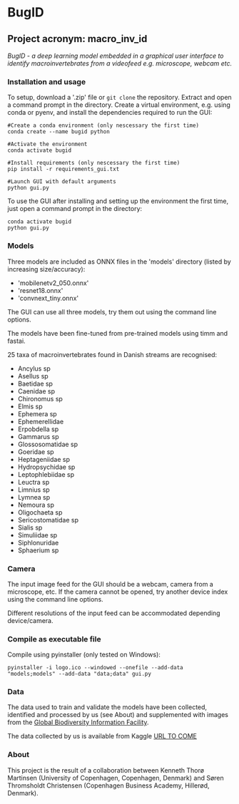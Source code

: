 # BugID

## Project acronym: macro_inv_id

*BugID - a deep learning model embedded in a graphical user interface to identify macroinvertebrates from a videofeed e.g. microscope, webcam etc.*

### Installation and usage

To setup, download a '.zip' file or `git clone` the repository. Extract and open a command prompt in the directory. Create a virtual environment, e.g. using conda or pyenv, and install the dependencies required to run the GUI:

```
#Create a conda environment (only nescessary the first time)
conda create --name bugid python

#Activate the environment
conda activate bugid

#Install requirements (only nescessary the first time)
pip install -r requirements_gui.txt

#Launch GUI with default arguments
python gui.py
```

To use the GUI after installing and setting up the environment the first time, just open a command prompt in the directory:

```
conda activate bugid
python gui.py
```
### Models

Three models are included as ONNX files in the 'models' directory (listed by increasing size/accuracy):

* 'mobilenetv2_050.onnx'
* 'resnet18.onnx'
* 'convnext_tiny.onnx'

The GUI can use all three models, try them out using the command line options.

The models have been fine-tuned from pre-trained models using timm and fastai. 

25 taxa of macroinvertebrates found in Danish streams are recognised:

* Ancylus sp
* Asellus sp
* Baetidae sp
* Caenidae sp
* Chironomus sp
* Elmis sp
* Ephemera sp
* Ephemerellidae
* Erpobdella sp
* Gammarus sp
* Glossosomatidae sp
* Goeridae sp
* Heptageniidae sp
* Hydropsychidae sp
* Leptophlebiidae sp
* Leuctra sp
* Limnius sp
* Lymnea sp
* Nemoura sp
* Oligochaeta sp
* Sericostomatidae sp
* Sialis sp
* Simuliidae sp
* Siphlonuridae
* Sphaerium sp

### Camera

The input image feed for the GUI should be a webcam, camera from a microscope, etc. If the camera cannot be opened, try another device index using the command line options.

Different resolutions of the input feed can be accommodated depending device/camera.

### Compile as executable file

Compile using pyinstaller (only tested on Windows):

```
pyinstaller -i logo.ico --windowed --onefile --add-data "models;models" --add-data "data;data" gui.py   
```

### Data

The data used to train and validate the models have been collected, identified and processed by us (see About) and supplemented with images from the [Global Biodiversity Information Facility](https://www.gbif.org/composition/57twunvM3vrUotO12WDNgc/what-is-gbif).

The data collected by us is available from Kaggle [URL TO COME]()

### About

This project is the result of a collaboration between Kenneth Thorø Martinsen (University of Copenhagen, Copenhagen, Denmark) and Søren Thromsholdt Christensen (Copenhagen Business Academy, Hillerød, Denmark).
